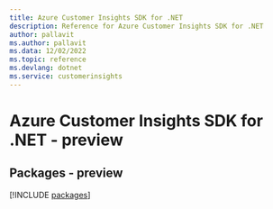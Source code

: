 ```yaml
---
title: Azure Customer Insights SDK for .NET
description: Reference for Azure Customer Insights SDK for .NET
author: pallavit
ms.author: pallavit
ms.data: 12/02/2022
ms.topic: reference
ms.devlang: dotnet
ms.service: customerinsights
---
```

# Azure Customer Insights SDK for .NET - preview
## Packages - preview
[!INCLUDE [packages](customer-insights-index.md)]